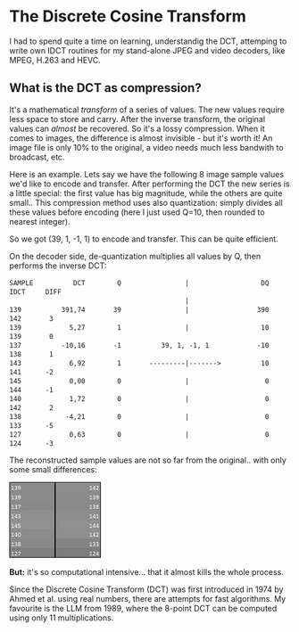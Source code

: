 # The Discrete Cosine Transform 

I had to spend quite a time on learning, understandig the DCT, attemping to write own IDCT routines for my stand-alone JPEG and video decoders, like MPEG, H.263 and HEVC. 


## What is the DCT as compression? 

It's a mathematical *transform* of a series of values. The new values require less space to store and carry. After the inverse transform, the original values can *almost* be recovered. So it's a lossy compression. When it comes to images, the difference is almost invisible - but it's worth it! An image file is only 10% to the original, a video needs much less bandwith to broadcast, etc. 

Here is an example. Lets say we have the following 8 image sample values we'd like to encode and transfer. After performing the DCT the new series is a little special: the first value has big magnitude, while the others are quite small.. This compression method uses also quantization: simply divides all these values before encoding (here I just used Q=10, then rounded to nearest integer). 

So we got (39, 1, -1, 1) to encode and transfer. This can be quite efficient. 

On the decoder side, de-quantization multiplies all values by Q, then performs the inverse DCT:  

	SAMPLE          DCT        Q                |                  DQ      IDCT     DIFF
	                                            |
	139          391,74       39                |                 390       142       3
	139            5,27        1                |                  10       139       0
	137          -10,16       -1          39, 1, -1, 1            -10       138       1
	143            6,92        1       ---------|------->          10       141      -2
	145            0,00        0                |                   0       144      -1
	140            1,72        0                |                   0       142       2
	138           -4,21        0                |                   0       133      -5
	127            0,63        0                |                   0       124      -3

The reconstructed sample values are not so far from the original.. with only some small differences: 

![](grey.png)


**But:**  it's so computational intensive... that it almost kills the whole process. 

Since the Discrete Cosine Transform (DCT) was first introduced in 1974 by Ahmed et al. using real numbers, there are attempts for fast algorithms. My favourite is the LLM from 1989, where the 8-point DCT can be computed using only 11 multiplications. 


